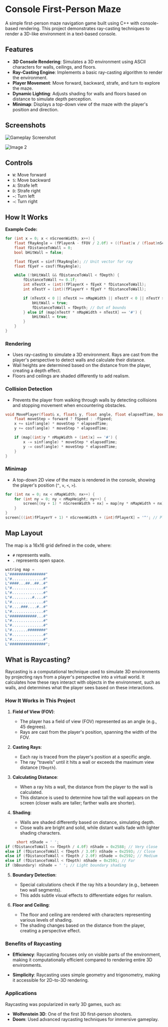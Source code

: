 # Console First-Person Maze

A simple first-person maze navigation game built using C++ with console-based rendering. This project demonstrates ray-casting techniques to render a 3D-like environment in a text-based console.

## Features

- **3D Console Rendering**: Simulates a 3D environment using ASCII characters for walls, ceilings, and floors.
- **Ray-Casting Engine**: Implements a basic ray-casting algorithm to render the environment.
- **Player Movement**: Move forward, backward, strafe, and turn to explore the maze.
- **Dynamic Lighting**: Adjusts shading for walls and floors based on distance to simulate depth perception.
- **Minimap**: Displays a top-down view of the maze with the player's position and direction.

## Screenshots

![Gameplay Screenshot](./images/ConsoleRaycasting.png)

![Image 2](./images/ConsoleRaycasting2.png)



## Controls

- `W`: Move forward
- `S`: Move backward
- `A`: Strafe left
- `D`: Strafe right
- `←`: Turn left
- `→`: Turn right

## How It Works

**Example Code:**
```cpp
for (int x = 0; x < nScreenWidth; x++) {
    float fRayAngle = (fPlayerA - fFOV / 2.0f) + ((float)x / (float)nScreenWidth) * fFOV;
    float fDistanceToWall = 0;
    bool bHitWall = false;

    float fEyeX = sinf(fRayAngle); // Unit vector for ray
    float fEyeY = cosf(fRayAngle);

    while (!bHitWall && fDistanceToWall < fDepth) {
        fDistanceToWall += 0.1f;
        int nTestX = (int)(fPlayerX + fEyeX * fDistanceToWall);
        int nTestY = (int)(fPlayerY + fEyeY * fDistanceToWall);

        if (nTestX < 0 || nTestX >= nMapWidth || nTestY < 0 || nTestY >= nMapHeight) {
            bHitWall = true;
            fDistanceToWall = fDepth; // Out of bounds
        } else if (map[nTestY * nMapWidth + nTestX] == '#') {
            bHitWall = true;
        }
    }
}
```
### Rendering

- Uses ray-casting to simulate a 3D environment. Rays are cast from the player's perspective to detect walls and calculate their distance.
- Wall heights are determined based on the distance from the player, creating a depth effect.
- Floors and ceilings are shaded differently to add realism.

### Collision Detection

- Prevents the player from walking through walls by detecting collisions and stopping movement when encountering obstacles.

```cpp
void MovePlayer(float& x, float& y, float angle, float elapsedTime, bool forward) {
    float moveStep = forward ? fSpeed : -fSpeed;
    x += sinf(angle) * moveStep * elapsedTime;
    y += cosf(angle) * moveStep * elapsedTime;

    if (map[(int)y * nMapWidth + (int)x] == '#') {
        x -= sinf(angle) * moveStep * elapsedTime;
        y -= cosf(angle) * moveStep * elapsedTime;
    }
}
```

### Minimap

- A top-down 2D view of the maze is rendered in the console, showing the player's position (`^`, `v`, `<`, `>`).

```cpp
for (int nx = 0; nx < nMapWidth; nx++) {
    for (int ny = 0; ny < nMapHeight; ny++) {
        screen[(ny + 1) * nScreenWidth + nx] = map[ny * nMapWidth + nx];
    }
}
screen[((int)fPlayerY + 1) * nScreenWidth + (int)fPlayerX] = '^'; // Player
```

## Map Layout

The map is a 16x16 grid defined in the code, where:

- `#` represents walls.
- `.` represents open space.

```cpp
wstring map =
L"################"
L"#..............#"
L"####...##..##..#"
L"#..............#"
L"#..............#"
L"#.........#....#"
L"#..............#"
L"#....###....#..#"
L"#..............#"
L"############...#"
L"#..............#"
L"#..............#"
L"#.......########"
L"#..............#"
L"#..............#"
L"################";
```

## What is Raycasting?

Raycasting is a computational technique used to simulate 3D environments by projecting rays from a player's perspective into a virtual world. It calculates how these rays interact with objects in the environment, such as walls, and determines what the player sees based on these interactions. 

### How It Works in This Project

1. **Field of View (FOV)**:
   - The player has a field of view (FOV) represented as an angle (e.g., 45 degrees).
   - Rays are cast from the player's position, spanning the width of the FOV.

2. **Casting Rays**:
   - Each ray is traced from the player's position at a specific angle.
   - The ray "travels" until it hits a wall or exceeds the maximum view distance (`fDepth`).

3. **Calculating Distance**:
   - When a ray hits a wall, the distance from the player to the wall is calculated.
   - This distance is used to determine how tall the wall appears on the screen (closer walls are taller; farther walls are shorter).

4. **Shading**:
   - Walls are shaded differently based on distance, simulating depth.
   - Close walls are bright and solid, while distant walls fade with lighter shading characters.
```cpp
     short nShade = ' ';
if (fDistanceToWall <= fDepth / 4.0f) nShade = 0x2588; // Very close
else if (fDistanceToWall < fDepth / 3.0f) nShade = 0x2593; // Close
else if (fDistanceToWall < fDepth / 2.0f) nShade = 0x2592; // Medium
else if (fDistanceToWall < fDepth) nShade = 0x2591; // Far
if (bBoundary) nShade = ' '; // Light boundary shading
```

5. **Boundary Detection**:
   - Special calculations check if the ray hits a boundary (e.g., between two wall segments).
   - This adds subtle visual effects to differentiate edges for realism.

6. **Floor and Ceiling**:
   - The floor and ceiling are rendered with characters representing various levels of shading.
   - The shading changes based on the distance from the player, creating a perspective effect.

### Benefits of Raycasting

- **Efficiency**:
  Raycasting focuses only on visible parts of the environment, making it computationally efficient compared to rendering entire 3D environments.

- **Simplicity**:
  Raycasting uses simple geometry and trigonometry, making it accessible for 2D-to-3D rendering.

### Applications

Raycasting was popularized in early 3D games, such as:
- **Wolfenstein 3D**: One of the first 3D first-person shooters.
- **Doom**: Used advanced raycasting techniques for immersive gameplay.



